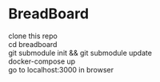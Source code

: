 # BreadBoard
clone this repo  
cd breadboard  
git submodule init && git submodule update  
docker-compose up  
go to localhost:3000 in browser  
